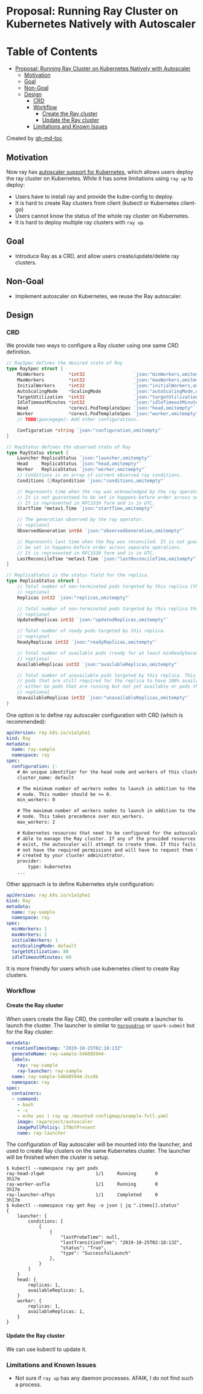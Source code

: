 # Proposal: Running Ray Cluster on Kubernetes Natively with Autoscaler

Table of Contents
=================

   * [Proposal: Running Ray Cluster on Kubernetes Natively with Autoscaler](#proposal-running-ray-cluster-on-kubernetes-natively-with-autoscaler)
      * [Motivation](#motivation)
      * [Goal](#goal)
      * [Non-Goal](#non-goal)
      * [Design](#design)
         * [CRD](#crd)
         * [Workflow](#workflow)
            * [Create the Ray cluster](#create-the-ray-cluster)
            * [Update the Ray cluster](#update-the-ray-cluster)
         * [Limitations and Known Issues](#limitations-and-known-issues)

Created by [gh-md-toc](https://github.com/ekalinin/github-markdown-toc)

## Motivation

Now ray has [autoscaler support for Kubernetes](https://ray.readthedocs.io/en/latest/autoscaling.html#kubernetes), which allows users deploy the ray cluster on Kubernetes. While it has some limitations using `ray up` to deploy:

- Users have to install ray and provide the kube-config to deploy.
- It is hard to create Ray clusters from client (kubectl or Kubernetes client-go)
- Users cannot know the status of the whole ray cluster on Kubernetes.
- It is hard to deploy multiple ray clusters with `ray up`.

## Goal

- Introduce Ray as a CRD, and allow users create/update/delete ray clusters.

## Non-Goal

- Implement autoscaler on Kubernetes, we reuse the Ray autoscaler.

## Design

### CRD

We provide two ways to configure a Ray cluster using one same CRD definition.

```go
// RaySpec defines the desired state of Ray
type RaySpec struct {
	MinWorkers         *int32                  `json:"minWorkers,omitempty"`
	MaxWorkers         *int32                  `json:"maxWorkers,omitempty"`
	InitialWorkers     *int32                  `json:"initialWorkers,omitempty"`
	AutoScalingMode    *ScalingMode            `json:"autoScalingMode,omitempty"`
	TargetUtilization  *int32                  `json:"targetUtilization,omitempty"`
	IdleTimeoutMinutes *int32                  `json:"idleTimeoutMinutes,omitempty"`
	Head               *corev1.PodTemplateSpec `json:"head,omitempty"`
	Worker             *corev1.PodTemplateSpec `json:"worker,omitempty"`
	// TODO(gaocegege): Add other configurations.

	Configuration *string `json:"configuration,omitempty"`
}

// RayStatus defines the observed state of Ray
type RayStatus struct {
	Launcher ReplicaStatus `json:"launcher,omitempty"`
	Head     ReplicaStatus `json:"head,omitempty"`
	Worker   ReplicaStatus `json:"worker,omitempty"`
	// Conditions is an array of current observed ray conditions.
	Conditions []RayCondition `json:"conditions,omitempty"`

	// Represents time when the ray was acknowledged by the ray operator.
	// It is not guaranteed to be set in happens-before order across separate operations.
	// It is represented in RFC3339 form and is in UTC.
	StartTime *metav1.Time `json:"startTime,omitempty"`

	// The generation observed by the ray operator.
	// +optional
	ObservedGeneration int64 `json:"observedGeneration,omitempty"`

	// Represents last time when the Ray was reconciled. It is not guaranteed to
	// be set in happens-before order across separate operations.
	// It is represented in RFC3339 form and is in UTC.
	LastReconcileTime *metav1.Time `json:"lastReconcileTime,omitempty"`
}

// ReplicaStatus is the status field for the replica.
type ReplicaStatus struct {
	// Total number of non-terminated pods targeted by this replica (their labels match the selector).
	// +optional
	Replicas int32 `json:"replicas,omitempty"`

	// Total number of non-terminated pods targeted by this replica that have the desired template spec.
	// +optional
	UpdatedReplicas int32 `json:"updatedReplicas,omitempty"`

	// Total number of ready pods targeted by this replica.
	// +optional
	ReadyReplicas int32 `json:"readyReplicas,omitempty"`

	// Total number of available pods (ready for at least minReadySeconds) targeted by this replica.
	// +optional
	AvailableReplicas int32 `json:"availableReplicas,omitempty"`

	// Total number of unavailable pods targeted by this replica. This is the total number of
	// pods that are still required for the replica to have 100% available capacity. They may
	// either be pods that are running but not yet available or pods that still have not been created.
	// +optional
	UnavailableReplicas int32 `json:"unavailableReplicas,omitempty"`
}
```

One option is to define ray autoscaler configuration with CRD (which is recommended):

```yaml
apiVersion: ray.k8s.io/v1alpha1
kind: Ray
metadata:
  name: ray-sample
  namespace: ray
spec:
  configuration: |-
    # An unique identifier for the head node and workers of this cluster.
    cluster_name: default

    # The minimum number of workers nodes to launch in addition to the head
    # node. This number should be >= 0.
    min_workers: 0

    # The maximum number of workers nodes to launch in addition to the head
    # node. This takes precedence over min_workers.
    max_workers: 2

    # Kubernetes resources that need to be configured for the autoscaler to be
    # able to manage the Ray cluster. If any of the provided resources don't
    # exist, the autoscaler will attempt to create them. If this fails, you may
    # not have the required permissions and will have to request them to be
    # created by your cluster administrator.
    provider:
        type: kubernetes
    ...
```

Other approach is to define Kubernetes style configuration:

```yaml
apiVersion: ray.k8s.io/v1alpha1
kind: Ray
metadata:
  name: ray-sample
  namespace: ray
spec:
  minWorkers: 1
  maxWorkers: 2
  initialWorkers: 1
  autoScalingMode: default
  targetUtilization: 80
  idleTimeoutMinutes: 60
```

It is more friendly for users which use kubernetes client to create Ray clusters.

### Workflow

#### Create the Ray cluster

When users create the Ray CRD, the controller will create a launcher to launch the cluster. The launcher is similar to [`horovodrun`](https://github.com/horovod/horovod/blob/master/docs/running.rst) or `spark-submit` but for the Ray cluster:

```yaml
metadata:
  creationTimestamp: "2019-10-25T02:18:13Z"
  generateName: ray-sample-546685944-
  labels:
    ray: ray-sample
    ray-launcher: ray-sample
  name: ray-sample-546685944-2sx9k
  namespace: ray
spec:
  containers:
  - command:
    - bash
    - -c
    - echo yes | ray up /mounted-configmap/example-full.yaml
    image: rayproject/autoscaler
    imagePullPolicy: IfNotPresent
    name: ray-launcher
```

The configuration of Ray autoscaler will be mounted into the launcher, and used to create Ray clusters on the same Kubernetes cluster. The launcher will be finished when the cluster is setup.

```
$ kubectl --namespace ray get pods
ray-head-zlqwh                   1/1     Running       0          3h17m
ray-worker-asfla                 1/1     Running       0          3h17m
ray-launcher-afhys               1/1     Completed     0          3h17m
$ kubectl --namespace ray get Ray -o json | jq ".items[].status"
{
    launcher: {
        conditions: [
            {
                {
                    "lastProbeTime": null,
                    "lastTransitionTime": "2019-10-25T02:18:13Z",
                    "status": "True",
                    "type": "SuccessfulLaunch"
                },
            }
        ]
    }
    head: {
        replicas: 1,
        availableReplicas: 1,
    }
    worker: {
        replicas: 1,
        availableReplicas: 1,
    }
}
```

#### Update the Ray cluster

We can use kubectl to update it.

### Limitations and Known Issues

- Not sure if `ray up` has any daemon processes. AFAIK, I do not find such a process.
